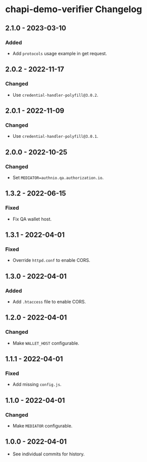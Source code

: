 # chapi-demo-verifier Changelog

## 2.1.0 - 2023-03-10

### Added
- Add `protocols` usage example in get request.

## 2.0.2 - 2022-11-17

### Changed
- Use `credential-handler-polyfill@3.0.2`.

## 2.0.1 - 2022-11-09

### Changed
- Use `credential-handler-polyfill@3.0.1`.

## 2.0.0 - 2022-10-25

### Changed
- Set `MEDIATOR=authnio.qa.authorization.io`.

## 1.3.2 - 2022-06-15

### Fixed
- Fix QA wallet host.

## 1.3.1 - 2022-04-01

### Fixed
- Override `httpd.conf` to enable CORS.

## 1.3.0 - 2022-04-01

### Added
- Add `.htaccess` file to enable CORS.

## 1.2.0 - 2022-04-01

### Changed
- Make `WALLET_HOST` configurable.

## 1.1.1 - 2022-04-01

### Fixed
- Add missing `config.js`.

## 1.1.0 - 2022-04-01

### Changed
- Make `MEDIATOR` configurable.

## 1.0.0 - 2022-04-01

- See individual commits for history.
